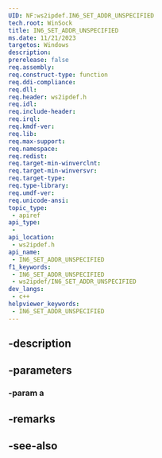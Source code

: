```yaml
---
UID: NF:ws2ipdef.IN6_SET_ADDR_UNSPECIFIED
tech.root: WinSock
title: IN6_SET_ADDR_UNSPECIFIED
ms.date: 11/21/2023
targetos: Windows
description: 
prerelease: false
req.assembly: 
req.construct-type: function
req.ddi-compliance: 
req.dll: 
req.header: ws2ipdef.h
req.idl: 
req.include-header: 
req.irql: 
req.kmdf-ver: 
req.lib: 
req.max-support: 
req.namespace: 
req.redist: 
req.target-min-winverclnt: 
req.target-min-winversvr: 
req.target-type: 
req.type-library: 
req.umdf-ver: 
req.unicode-ansi: 
topic_type:
 - apiref
api_type:
 - 
api_location:
 - ws2ipdef.h
api_name:
 - IN6_SET_ADDR_UNSPECIFIED
f1_keywords:
 - IN6_SET_ADDR_UNSPECIFIED
 - ws2ipdef/IN6_SET_ADDR_UNSPECIFIED
dev_langs:
 - c++
helpviewer_keywords:
 - IN6_SET_ADDR_UNSPECIFIED
---
```


## -description

## -parameters

### -param a

## -remarks

## -see-also

